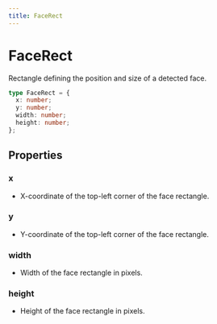 ```yaml
---
title: FaceRect
---
```


# FaceRect

Rectangle defining the position and size of a detected face.

```typescript
type FaceRect = {
  x: number;
  y: number;
  width: number;
  height: number;
};
```

## Properties

### x

- X-coordinate of the top-left corner of the face rectangle.

### y

- Y-coordinate of the top-left corner of the face rectangle.

### width

- Width of the face rectangle in pixels.

### height

- Height of the face rectangle in pixels.
